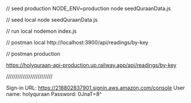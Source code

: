 // seed production 
NODE_ENV=production node seedQuraanData.js

// seed local
node seedQuraanData.js

// run local
nodemon index.js

// postman local 
http://localhost:3900/api/readings/by-key

// postman production

https://holyquraan-api-production.up.railway.app/api/readings/by-key






/////////////////////////

Sign-in URL: https://218802837901.signin.aws.amazon.com/console
User name: holyquraan
Password: 0JnaT=8^
